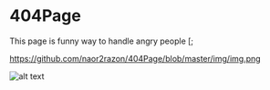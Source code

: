 # 404Page
This page is funny way to handle angry people [;

https://github.com/naor2razon/404Page/blob/master/img/img.png


![alt text](https://raw.githubusercontent.com/naor2razon/404Page/blob/master/img/img.png)


